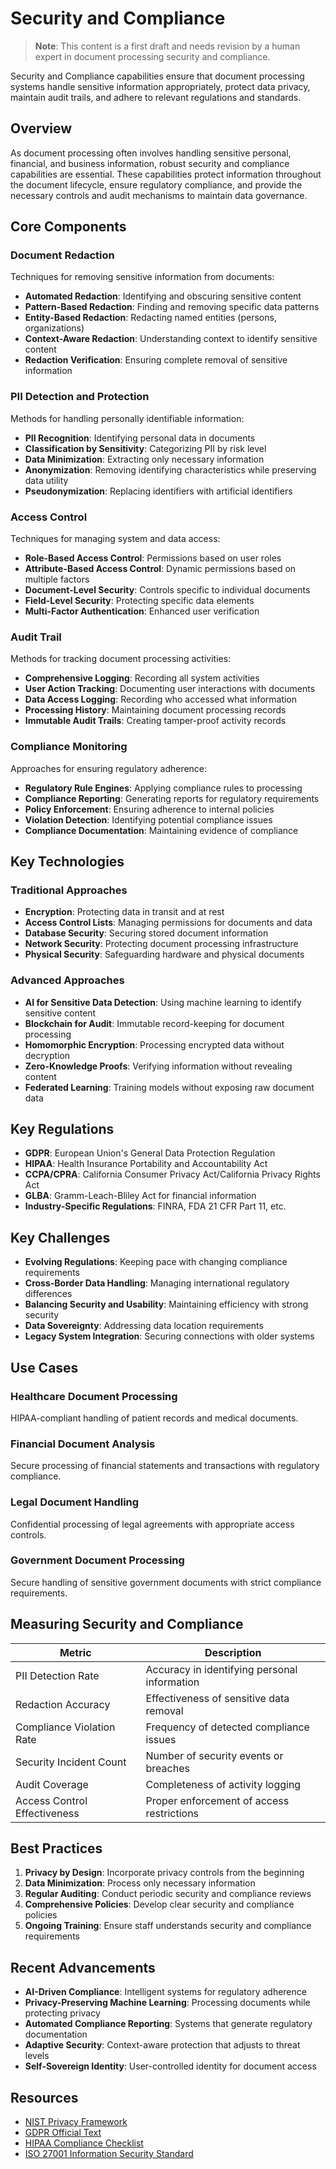 # Security and Compliance

> **Note**: This content is a first draft and needs revision by a human expert in document processing security and compliance.

Security and Compliance capabilities ensure that document processing systems handle sensitive information appropriately, protect data privacy, maintain audit trails, and adhere to relevant regulations and standards.

## Overview

As document processing often involves handling sensitive personal, financial, and business information, robust security and compliance capabilities are essential. These capabilities protect information throughout the document lifecycle, ensure regulatory compliance, and provide the necessary controls and audit mechanisms to maintain data governance.

## Core Components

### Document Redaction

Techniques for removing sensitive information from documents:

- **Automated Redaction**: Identifying and obscuring sensitive content
- **Pattern-Based Redaction**: Finding and removing specific data patterns
- **Entity-Based Redaction**: Redacting named entities (persons, organizations)
- **Context-Aware Redaction**: Understanding context to identify sensitive content
- **Redaction Verification**: Ensuring complete removal of sensitive information

### PII Detection and Protection

Methods for handling personally identifiable information:

- **PII Recognition**: Identifying personal data in documents
- **Classification by Sensitivity**: Categorizing PII by risk level
- **Data Minimization**: Extracting only necessary information
- **Anonymization**: Removing identifying characteristics while preserving data utility
- **Pseudonymization**: Replacing identifiers with artificial identifiers

### Access Control

Techniques for managing system and data access:

- **Role-Based Access Control**: Permissions based on user roles
- **Attribute-Based Access Control**: Dynamic permissions based on multiple factors
- **Document-Level Security**: Controls specific to individual documents
- **Field-Level Security**: Protecting specific data elements
- **Multi-Factor Authentication**: Enhanced user verification

### Audit Trail

Methods for tracking document processing activities:

- **Comprehensive Logging**: Recording all system activities
- **User Action Tracking**: Documenting user interactions with documents
- **Data Access Logging**: Recording who accessed what information
- **Processing History**: Maintaining document processing records
- **Immutable Audit Trails**: Creating tamper-proof activity records

### Compliance Monitoring

Approaches for ensuring regulatory adherence:

- **Regulatory Rule Engines**: Applying compliance rules to processing
- **Compliance Reporting**: Generating reports for regulatory requirements
- **Policy Enforcement**: Ensuring adherence to internal policies
- **Violation Detection**: Identifying potential compliance issues
- **Compliance Documentation**: Maintaining evidence of compliance

## Key Technologies

### Traditional Approaches

- **Encryption**: Protecting data in transit and at rest
- **Access Control Lists**: Managing permissions for documents and data
- **Database Security**: Securing stored document information
- **Network Security**: Protecting document processing infrastructure
- **Physical Security**: Safeguarding hardware and physical documents

### Advanced Approaches

- **AI for Sensitive Data Detection**: Using machine learning to identify sensitive content
- **Blockchain for Audit**: Immutable record-keeping for document processing
- **Homomorphic Encryption**: Processing encrypted data without decryption
- **Zero-Knowledge Proofs**: Verifying information without revealing content
- **Federated Learning**: Training models without exposing raw document data

## Key Regulations

- **GDPR**: European Union's General Data Protection Regulation
- **HIPAA**: Health Insurance Portability and Accountability Act
- **CCPA/CPRA**: California Consumer Privacy Act/California Privacy Rights Act
- **GLBA**: Gramm-Leach-Bliley Act for financial information
- **Industry-Specific Regulations**: FINRA, FDA 21 CFR Part 11, etc.

## Key Challenges

- **Evolving Regulations**: Keeping pace with changing compliance requirements
- **Cross-Border Data Handling**: Managing international regulatory differences
- **Balancing Security and Usability**: Maintaining efficiency with strong security
- **Data Sovereignty**: Addressing data location requirements
- **Legacy System Integration**: Securing connections with older systems

## Use Cases

### Healthcare Document Processing

HIPAA-compliant handling of patient records and medical documents.

### Financial Document Analysis

Secure processing of financial statements and transactions with regulatory compliance.

### Legal Document Handling

Confidential processing of legal agreements with appropriate access controls.

### Government Document Processing

Secure handling of sensitive government documents with strict compliance requirements.

## Measuring Security and Compliance

| Metric | Description |
|--------|-------------|
| PII Detection Rate | Accuracy in identifying personal information |
| Redaction Accuracy | Effectiveness of sensitive data removal |
| Compliance Violation Rate | Frequency of detected compliance issues |
| Security Incident Count | Number of security events or breaches |
| Audit Coverage | Completeness of activity logging |
| Access Control Effectiveness | Proper enforcement of access restrictions |

## Best Practices

1. **Privacy by Design**: Incorporate privacy controls from the beginning
2. **Data Minimization**: Process only necessary information
3. **Regular Auditing**: Conduct periodic security and compliance reviews
4. **Comprehensive Policies**: Develop clear security and compliance policies
5. **Ongoing Training**: Ensure staff understands security and compliance requirements

## Recent Advancements

- **AI-Driven Compliance**: Intelligent systems for regulatory adherence
- **Privacy-Preserving Machine Learning**: Processing documents while protecting privacy
- **Automated Compliance Reporting**: Systems that generate regulatory documentation
- **Adaptive Security**: Context-aware protection that adjusts to threat levels
- **Self-Sovereign Identity**: User-controlled identity for document access

## Resources

- [NIST Privacy Framework](https://www.nist.gov/privacy-framework)
- [GDPR Official Text](https://gdpr-info.eu/)
- [HIPAA Compliance Checklist](https://www.hhs.gov/hipaa/for-professionals/security/guidance/index.html)
- [ISO 27001 Information Security Standard](https://www.iso.org/isoiec-27001-information-security.html)
